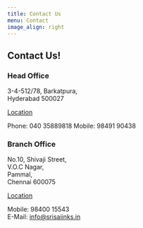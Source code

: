 ```yaml
---
title: Contact Us
menu: Contact
image_align: right
---
```


## **Contact** Us!

### Head Office ###

3-4-512/78, Barkatpura, <br>
Hyderabad 500027 <br>

[Location](https://goo.gl/maps/2ffQegf21bKp9Tmy7?classes=btn,btn-primary)

Phone: 040 35889818
Mobile: 98491 90438

### Branch Office ###

No.10, Shivaji Street, <br>
V.O.C Nagar, <br>
Pammal, <br>
Chennai 600075

[Location](https://goo.gl/maps/jUymcaPbUMUzo85r6?classes=btn,btn-primary)

Mobile: 98400 15543 <br>
E-Mail: [info@srisaiinks.in](mailto:info@srisaiinks.in)
